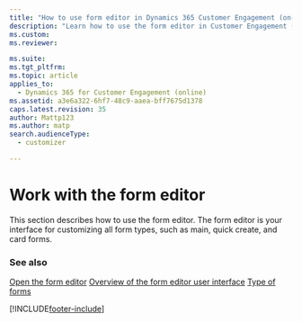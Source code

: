 ```yaml
---
title: "How to use form editor in Dynamics 365 Customer Engagement (on-premises)"
description: "Learn how to use the form editor in Customer Engagement (on-premises), allowing for the customization of main, quick create, quick view, and card forms."
ms.custom: 
ms.reviewer: 

ms.suite: 
ms.tgt_pltfrm: 
ms.topic: article
applies_to: 
  - Dynamics 365 for Customer Engagement (online)
ms.assetid: a3e6a322-6hf7-48c9-aaea-bff7675d1378
caps.latest.revision: 35
author: Mattp123
ms.author: matp
search.audienceType: 
  - customizer

---
```

# Work with the form editor

This section describes how to use the form editor. The form editor is your interface for customizing all form types, such as main, quick create, and card forms.

### See also
[Open the form editor](open-form-editor.md)
[Overview of the form editor user interface](form-editor-user-interface-legacy.md)
[Type of forms](create-design-forms.md#type-of-forms)


[!INCLUDE[footer-include](../../../includes/footer-banner.md)]
